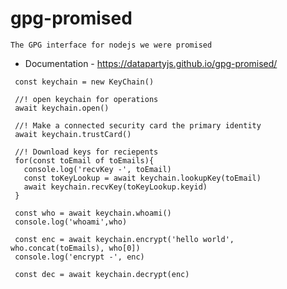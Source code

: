# gpg-promised

`The GPG interface for nodejs we were promised`

 * Documentation - https://datapartyjs.github.io/gpg-promised/


 ```
  const keychain = new KeyChain()

  //! open keychain for operations
  await keychain.open()

  //! Make a connected security card the primary identity
  await keychain.trustCard()

  //! Download keys for reciepents
  for(const toEmail of toEmails){
    console.log('recvKey -', toEmail)
    const toKeyLookup = await keychain.lookupKey(toEmail)
    await keychain.recvKey(toKeyLookup.keyid)
  }
  
  const who = await keychain.whoami()
  console.log('whoami',who)

  const enc = await keychain.encrypt('hello world', who.concat(toEmails), who[0])
  console.log('encrypt -', enc)

  const dec = await keychain.decrypt(enc)
 ```